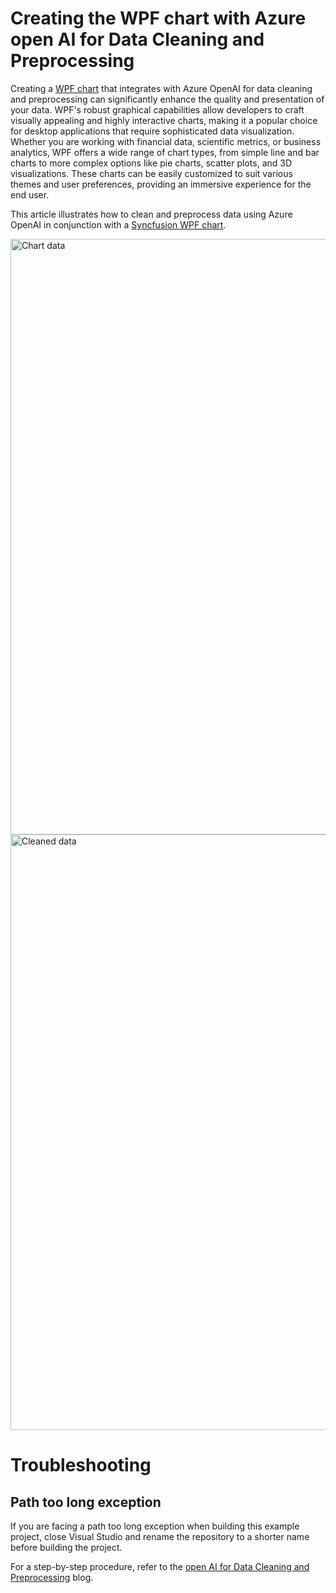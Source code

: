 # Creating the WPF chart with Azure open AI for Data Cleaning and Preprocessing

Creating a [WPF chart](https://www.syncfusion.com/wpf-controls/charts) that integrates with Azure OpenAI for data cleaning and preprocessing can significantly enhance the quality and presentation of your data. WPF's robust graphical capabilities allow developers to craft visually appealing and highly interactive charts, making it a popular choice for desktop applications that require sophisticated data visualization. Whether you are working with financial data, scientific metrics, or business analytics, WPF offers a wide range of chart types, from simple line and bar charts to more complex options like pie charts, scatter plots, and 3D visualizations. These charts can be easily customized to suit various themes and user preferences, providing an immersive experience for the end user.

This article illustrates how to clean and preprocess data using Azure OpenAI in conjunction with a [Syncfusion WPF chart](https://help.syncfusion.com/wpf/charts/getting-started).

<img width="953" alt="Chart data" src="https://github.com/user-attachments/assets/dc9d9023-7a1f-4273-b45c-d5e623dc3c96">


<img width="953" alt="Cleaned data" src="https://github.com/user-attachments/assets/c52c59bf-0f78-40bc-9ebe-a44b744cb9f8">

# Troubleshooting

## Path too long exception
If you are facing a path too long exception when building this example project, close Visual Studio and rename the repository to a shorter name before building the project.


For a step-by-step procedure, refer to the [open AI for Data Cleaning and Preprocessing](https://www.syncfusion.com/blogs/post/preprocess-data-with-smart-wpf-chart) blog.
